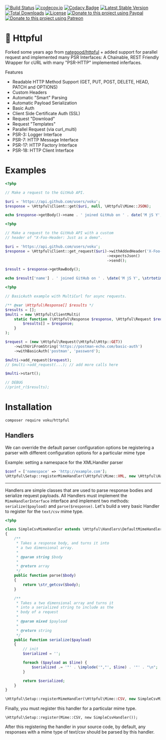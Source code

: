 [![Build Status](https://github.com/voku/httpful/actions/workflows/ci.yml/badge.svg?branch=master)](https://github.com/voku/httpful/actions)
[![codecov.io](https://codecov.io/github/voku/httpful/coverage.svg?branch=master)](https://codecov.io/github/voku/httpful?branch=master)
[![Codacy Badge](https://api.codacy.com/project/badge/Grade/5882e37a6cd24f6c9d1cf70a08064146)](https://www.codacy.com/app/voku/httpful)
[![Latest Stable Version](https://poser.pugx.org/voku/httpful/v/stable)](https://packagist.org/packages/voku/httpful) 
[![Total Downloads](https://poser.pugx.org/voku/httpful/downloads)](https://packagist.org/packages/voku/httpful)
[![License](https://poser.pugx.org/voku/httpful/license)](https://packagist.org/packages/voku/httpful)
[![Donate to this project using Paypal](https://img.shields.io/badge/paypal-donate-yellow.svg)](https://www.paypal.me/moelleken)
[![Donate to this project using Patreon](https://img.shields.io/badge/patreon-donate-yellow.svg)](https://www.patreon.com/voku)

# 📯 Httpful

Forked some years ago from [nategood/httpful](https://github.com/nategood/httpful) + added support for parallel request and implemented many PSR Interfaces: A Chainable, REST Friendly Wrapper for cURL with many "PSR-HTTP" implemented inferfaces. 

Features

 - Readable HTTP Method Support (GET, PUT, POST, DELETE, HEAD, PATCH and OPTIONS)
 - Custom Headers
 - Automatic "Smart" Parsing
 - Automatic Payload Serialization
 - Basic Auth
 - Client Side Certificate Auth (SSL)
 - Request "Download"
 - Request "Templates"
 - Parallel Request (via curl_multi)
 - PSR-3: Logger Interface
 - PSR-7: HTTP Message Interface
 - PSR-17: HTTP Factory Interface
 - PSR-18: HTTP Client Interface

# Examples

```php
<?php

// Make a request to the GitHub API.

$uri = 'https://api.github.com/users/voku';
$response = \Httpful\Client::get($uri, null, \Httpful\Mime::JSON);

echo $response->getBody()->name . ' joined GitHub on ' . date('M jS Y', strtotime($response->getBody()->created_at)) . "\n";
```

```php
<?php

// Make a request to the GitHub API with a custom
// header of "X-Foo-Header: Just as a demo".

$uri = 'https://api.github.com/users/voku';
$response = \Httpful\Client::get_request($uri)->withAddedHeader('X-Foo-Header', 'Just as a demo')
                                              ->expectsJson()
                                              ->send();

$result = $response->getRawBody();

echo $result['name'] . ' joined GitHub on ' . \date('M jS Y', \strtotime($result['created_at'])) . "\n";
```

```php
<?php

// BasicAuth example with MultiCurl for async requests.

/** @var \Httpful\Response[] $results */
$results = [];
$multi = new \Httpful\ClientMulti(
    static function (\Httpful\Response $response, \Httpful\Request $request) use (&$results) {
        $results[] = $response;
    }
);

$request = (new \Httpful\Request(\Httpful\Http::GET))
    ->withUriFromString('https://postman-echo.com/basic-auth')
    ->withBasicAuth('postman', 'password');

$multi->add_request($request);
// $multi->add_request(...); // add more calls here

$multi->start();

// DEBUG
//print_r($results);
```

# Installation

```shell
composer require voku/httpful
```

## Handlers

We can override the default parser configuration options be registering
a parser with different configuration options for a particular mime type

Example: setting a namespace for the XMLHandler parser
```php
$conf = ['namespace' => 'http://example.com'];
\Httpful\Setup::registerMimeHandler(\Httpful\Mime::XML, new \Httpful\Handlers\XmlMimeHandler($conf));
```

---

Handlers are simple classes that are used to parse response bodies and serialize request payloads.  All Handlers must implement the `MimeHandlerInterface` interface and implement two methods: `serialize($payload)` and `parse($response)`.  Let's build a very basic Handler to register for the `text/csv` mime type.

```php
<?php

class SimpleCsvMimeHandler extends \Httpful\Handlers\DefaultMimeHandler
{
    /**
     * Takes a response body, and turns it into
     * a two dimensional array.
     *
     * @param string $body
     *
     * @return array
     */
    public function parse($body)
    {
        return \str_getcsv($body);
    }

    /**
     * Takes a two dimensional array and turns it
     * into a serialized string to include as the
     * body of a request
     *
     * @param mixed $payload
     *
     * @return string
     */
    public function serialize($payload)
    {
        // init
        $serialized = '';

        foreach ($payload as $line) {
            $serialized .= '"' . \implode('","', $line) . '"' . "\n";
        }

        return $serialized;
    }
}

\Httpful\Setup::registerMimeHandler(\Httpful\Mime::CSV, new SimpleCsvMimeHandler());

```

Finally, you must register this handler for a particular mime type.

```
\Httpful\Setup::register(Mime::CSV, new SimpleCsvHandler());
```

After this registering the handler in your source code, by default, any responses with a mime type of text/csv should be parsed by this handler.

